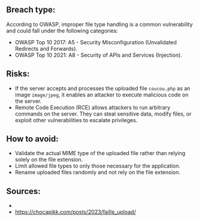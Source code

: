 
## Breach type:

According to OWASP, improper file type handling is a common vulnerability and could fall under the following categories:

* OWASP Top 10 2017: A5 - Security Misconfiguration (Unvalidated Redirects and Forwards).
* OWASP Top 10 2021: A8 - Security of APIs and Services (Injection).

## Risks:

* If the server accepts and processes the uploaded file `coucou.php` as an image `image/jpeg`, it enables an attacker to execute malicious code on the server.
* Remote Code Execution (RCE) allows attackers to run arbitrary commands on the server. They can steal sensitive data, modify files, or exploit other vulnerabilities to escalate privileges.

## How to avoid:

* Validate the actual MIME type of the uploaded file rather than relying solely on the file extension.
* Limit allowed file types to only those necessary for the application.
* Rename uploaded files randomly and not rely on the file extension.

## Sources:
* 
* https://chocapikk.com/posts/2023/faille_upload/